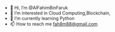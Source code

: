 - 👋 Hi, I’m @AlFahimBinFaruk
- 👀 I’m interested in Cloud Computing,Blockchain,
- 🌱 I’m currently learning Python
- 📫 How to reach me fah8m88@gmail.com

<!---
AlFahimBinFaruk/AlFahimBinFaruk is a ✨ special ✨ repository because its `README.md` (this file) appears on your GitHub profile.
You can click the Preview link to take a look at your changes.
--->
